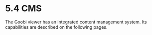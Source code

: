 # 5.4 CMS

The Goobi viewer has an integrated content management system. Its capabilities are described on the following pages.


